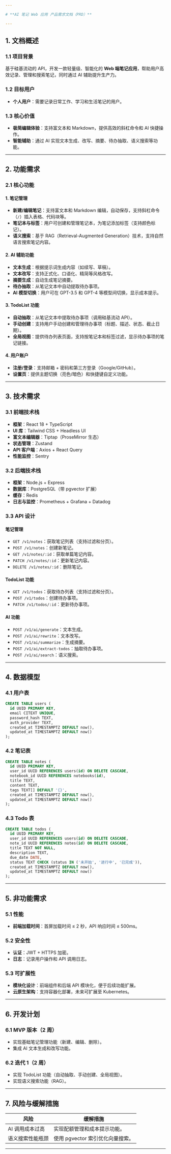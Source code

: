 ```yaml
---

# **AI 笔记 Web 应用 产品需求文档（PRD）**

---
```


## 1. **文档概述**
### 1.1 项目背景
基于硅基流动的 API，开发一款轻量级、智能化的 **Web 端笔记应用**，帮助用户高效记录、管理和搜索笔记，同时通过 AI 辅助提升生产力。

### 1.2 目标用户
- **个人用户**：需要记录日常工作、学习和生活笔记的用户。

### 1.3 核心价值
- **极简编辑体验**：支持富文本和 Markdown，提供高效的斜杠命令和 AI 快捷操作。
- **智能辅助**：通过 AI 实现文本生成、改写、摘要、待办抽取、语义搜索等功能。

---

## 2. **功能需求**
### 2.1 核心功能
#### **1. 笔记管理**
- **新建/编辑笔记**：支持富文本和 Markdown 编辑，自动保存，支持斜杠命令（`/`）插入表格、代码块等。
- **笔记本与标签**：用户可创建和管理笔记本，为笔记添加标签（支持颜色标记）。
- **语义搜索**：基于 RAG（Retrieval-Augmented Generation）技术，支持自然语言搜索笔记内容。

#### **2. AI 辅助功能**
- **文本生成**：根据提示词生成内容（如续写、草稿）。
- **文本改写**：支持正式化、口语化、精简等风格改写。
- **摘要生成**：自动生成笔记摘要。
- **待办抽取**：从笔记文本中自动提取待办事项。
- **AI 模型切换**：用户可在 GPT-3.5 和 GPT-4 等模型间切换，显示成本提示。

#### **3. TodoList 功能**
- **自动抽取**：从笔记文本中提取待办事项（调用硅基流动 API）。
- **手动创建**：支持用户手动创建和管理待办事项（标题、描述、状态、截止日期）。
- **全局视图**：提供待办列表页面，支持按笔记本和标签过滤，显示待办事项的笔记链接。

#### **4. 用户账户**
- **注册/登录**：支持邮箱 + 密码和第三方登录（Google/GitHub）。
- **设置页**：提供主题切换（亮色/暗色）和快捷键自定义功能。

---

## 3. **技术需求**
### 3.1 前端技术栈
- **框架**：React 18 + TypeScript
- **UI 库**：Tailwind CSS + Headless UI
- **富文本编辑器**：Tiptap（ProseMirror 生态）
- **状态管理**：Zustand
- **API 客户端**：Axios + React Query
- **性能监控**：Sentry

### 3.2 后端技术栈
- **框架**：Node.js + Express
- **数据库**：PostgreSQL（带 pgvector 扩展）
- **缓存**：Redis
- **日志与监控**：Prometheus + Grafana + Datadog

### 3.3 API 设计
#### **笔记管理**
- `GET /v1/notes`：获取笔记列表（支持过滤和分页）。
- `POST /v1/notes`：创建新笔记。
- `GET /v1/notes/:id`：获取单篇笔记内容。
- `PATCH /v1/notes/:id`：更新笔记内容。
- `DELETE /v1/notes/:id`：删除笔记。

#### **TodoList 功能**
- `GET /v1/todos`：获取待办列表（支持过滤和分页）。
- `POST /v1/todos`：创建待办事项。
- `PATCH /v1/todos/:id`：更新待办事项。

#### **AI 功能**
- `POST /v1/ai/generate`：文本生成。
- `POST /v1/ai/rewrite`：文本改写。
- `POST /v1/ai/summarize`：生成摘要。
- `POST /v1/ai/extract-todos`：抽取待办事项。
- `POST /v1/ai/search`：语义搜索。

---

## 4. **数据模型**
### 4.1 用户表
```sql
CREATE TABLE users (
  id UUID PRIMARY KEY,
  email CITEXT UNIQUE,
  password_hash TEXT,
  auth_provider TEXT,
  created_at TIMESTAMPTZ DEFAULT now(),
  updated_at TIMESTAMPTZ DEFAULT now()
);
```

### 4.2 笔记表
```sql
CREATE TABLE notes (
  id UUID PRIMARY KEY,
  user_id UUID REFERENCES users(id) ON DELETE CASCADE,
  notebook_id UUID REFERENCES notebooks(id),
  title TEXT,
  content TEXT,
  tags TEXT[] DEFAULT '{}',
  created_at TIMESTAMPTZ DEFAULT now(),
  updated_at TIMESTAMPTZ DEFAULT now()
);
```

### 4.3 Todo 表
```sql
CREATE TABLE todos (
  id UUID PRIMARY KEY,
  user_id UUID REFERENCES users(id) ON DELETE CASCADE,
  note_id UUID REFERENCES notes(id) ON DELETE CASCADE,
  title TEXT NOT NULL,
  description TEXT,
  due_date DATE,
  status TEXT CHECK (status IN ('未开始', '进行中', '已完成')),
  created_at TIMESTAMPTZ DEFAULT now(),
  updated_at TIMESTAMPTZ DEFAULT now()
);
```

---

## 5. **非功能需求**
### 5.1 性能
- **前端加载时间**：首屏加载时间 ≤ 2 秒，API 响应时间 ≤ 500ms。

### 5.2 安全性
- **认证**：JWT + HTTPS 加密。
- **日志**：记录用户操作和 API 调用日志。

### 5.3 可扩展性
- **模块化设计**：前端组件和后端 API 模块化，便于后续功能扩展。
- **云原生架构**：支持容器化部署，未来可扩展至 Kubernetes。

---

## 6. **开发计划**
### 6.1 MVP 版本（2 周）
- 实现基础笔记管理功能（新建、编辑、删除）。
- 集成 AI 文本生成和改写功能。
### 6.2 迭代 1（2 周）
- 实现 TodoList 功能（自动抽取、手动创建、全局视图）。
- 实现语义搜索功能（RAG）。

---

## 7. **风险与缓解措施**
| 风险                  | 缓解措施                                   |
|-----------------------|------------------------------------------|
| AI 调用成本过高       | 实现配额管理和成本提示功能。             |
| 语义搜索性能瓶颈     | 使用 pgvector 索引优化向量搜索。         |

---
